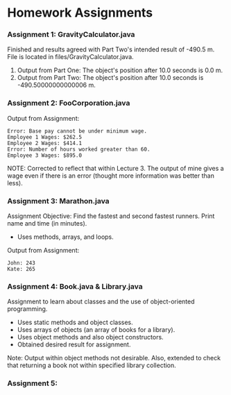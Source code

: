 # Homework Assignments

### Assignment 1: GravityCalculator.java

Finished and results agreed with Part Two's intended result of -490.5 m. File is located in files/GravityCalculator.java.

1. Output from Part One: The object's position after 10.0 seconds is 0.0 m.
2. Output from Part Two: The object's position after 10.0 seconds is -490.50000000000006 m.

### Assignment 2: FooCorporation.java

Output from Assignment:

    Error: Base pay cannot be under minimum wage.  
    Employee 1 Wages: $262.5  
    Employee 2 Wages: $414.1  
    Error: Number of hours worked greater than 60.  
    Employee 3 Wages: $895.0

NOTE: Corrected to reflect that within Lecture 3. The output of mine gives a wage even if there is an error (thought more information was better than less).

### Assignment 3: Marathon.java

Assignment Objective: Find the fastest and second fastest runners. Print name and time (in minutes).

* Uses methods, arrays, and loops.

Output from Assignment:

    John: 243
    Kate: 265

### Assignment 4: Book.java & Library.java

Assignment to learn about classes and the use of object-oriented programming.

* Uses static methods and object classes.
* Uses arrays of objects (an array of books for a library).
* Uses object methods and also object constructors.
* Obtained desired result for assignment.

Note: Output within object methods not desirable. Also, extended to check that returning a book not within specified library collection.

### Assignment 5:
